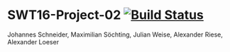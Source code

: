 # SWT16-Project-02 [![Build Status](https://travis-ci.org/HPI-SWA-Teaching/SWT16-Project-02.svg?branch=master)](https://travis-ci.org/HPI-SWA-Teaching/SWT16-Project-02)

Johannes Schneider, Maximilian Söchting, Julian Weise, Alexander Riese, Alexander Loeser
